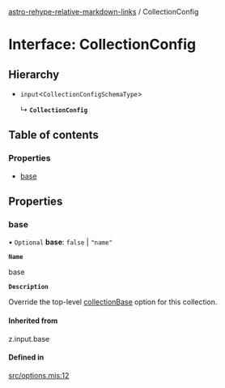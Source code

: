 [astro-rehype-relative-markdown-links](../README.md) / CollectionConfig

# Interface: CollectionConfig

## Hierarchy

- `input`\<`CollectionConfigSchemaType`\>

  ↳ **`CollectionConfig`**

## Table of contents

### Properties

- [base](CollectionConfig.md#base)

## Properties

### base

• `Optional` **base**: ``false`` \| ``"name"``

**`Name`**

base

**`Description`**

Override the top-level [collectionBase](Options.md#collectionbase) option for this collection.

#### Inherited from

z.input.base

#### Defined in

[src/options.mjs:12](https://github.com/vernak2539/astro-rehype-relative-markdown-links/blob/main/src/options.mjs#L12)
